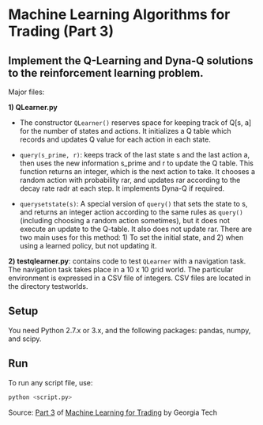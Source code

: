 # Machine Learning Algorithms for Trading (Part 3)

## Implement the Q-Learning and Dyna-Q solutions to the reinforcement learning problem.

Major files:

**1) QLearner.py**

* The constructor `QLearner()` reserves space for keeping track of Q[s, a] for the number of states and actions. It initializes a Q table which records and updates Q value for each action in each state.

* `query(s_prime, r)`: keeps track of the last state s and the last action a, then uses the new information s\_prime and r to update the Q table. This function returns an integer, which is the next action to take. It chooses a random action with probability rar, and updates rar according to the decay rate radr at each step. It implements Dyna-Q if required.

* `querysetstate(s)`: A special version of `query()` that sets the state to s, and returns an integer action according to the same rules as `query()` (including choosing a random action sometimes), but it does not execute an update to the Q-table. It also does not update rar. There are two main uses for this method: 1) To set the initial state, and 2) when using a learned policy, but not updating it.


**2) testqlearner.py**: contains code to test `QLearner` with a navigation task. The navigation task takes place in a 10 x 10 grid world. The particular environment is expressed in a CSV file of integers. CSV files are located in the directory testworlds.


## Setup

You need Python 2.7.x or 3.x, and the following packages: pandas, numpy, and scipy.


## Run

To run any script file, use:

```bash
python <script.py>
```

Source: [Part 3](http://quantsoftware.gatech.edu/Machine_Learning_Algorithms_for_Trading) of [Machine Learning for Trading](http://quantsoftware.gatech.edu/Machine_Learning_for_Trading_Course) by Georgia Tech

